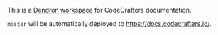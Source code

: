 This is a [Dendron workspace](https://wiki.dendron.so/) for CodeCrafters documentation.

`master` will be automatically deployed to https://docs.codecrafters.io/.